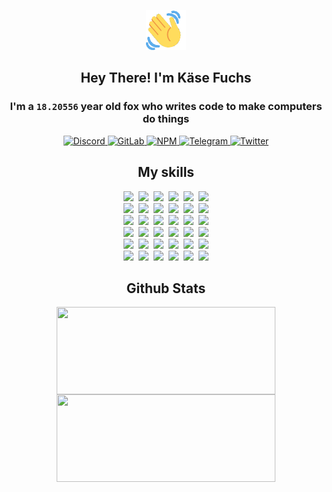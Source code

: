 <div><p align=center><img src=./resources/images/wave.gif width=64px height=64px></p><h2 align=center>Hey There! I'm Käse Fuchs</h2><h3 align=center>I'm a <code>18.20556</code> year old fox who writes code to make computers do things</h3><p align=center><a href=https://discord.com/users/507526681125322772><img alt=Discord src="https://img.shields.io/badge/Discord-5865F2?logo=discord&logoColor=white&style=flat-square#e46eb4d9f84901152851a536c00f671f"> </a><a href=https://gitlab.com/kasefuchs><img alt=GitLab src="https://img.shields.io/badge/GitLab-330F63?logo=gitlab&logoColor=white&style=flat-square#e46eb4d9f84901152851a536c00f671f"> </a><a href=https://npmjs.com/~kasefuchs><img alt=NPM src="https://img.shields.io/badge/NPM-CB3837?logo=npm&logoColor=white&style=flat-square#e46eb4d9f84901152851a536c00f671f"> </a><a href=https://t.me/kasefuchs><img alt=Telegram src="https://img.shields.io/badge/Telegram-2CA5E0?logo=telegram&logoColor=white&style=flat-square#e46eb4d9f84901152851a536c00f671f"> </a><a href=https://twitter.com/kasefuchs><img alt=Twitter src="https://img.shields.io/badge/Twitter-1DA1F2?logo=twitter&logoColor=white&style=flat-square#e46eb4d9f84901152851a536c00f671f"></a></p><h2 align=center>My skills</h2><p align=center><a href=https://aws.amazon.com/ ><picture><source srcset="https://skillicons.dev/icons?i=aws&theme=dark#e46eb4d9f84901152851a536c00f671f" media="(prefers-color-scheme: dark)"><source srcset="https://skillicons.dev/icons?i=aws&theme=light#e46eb4d9f84901152851a536c00f671f" media="(prefers-color-scheme: light), (prefers-color-scheme: no-preference)"><img src="https://skillicons.dev/icons?i=aws&theme=light#e46eb4d9f84901152851a536c00f671f"></picture></a>&nbsp;&nbsp;<a href=https://en.wikipedia.org/wiki/Bash_(Unix_shell)><picture><source srcset="https://skillicons.dev/icons?i=bash&theme=dark#e46eb4d9f84901152851a536c00f671f" media="(prefers-color-scheme: dark)"><source srcset="https://skillicons.dev/icons?i=bash&theme=light#e46eb4d9f84901152851a536c00f671f" media="(prefers-color-scheme: light), (prefers-color-scheme: no-preference)"><img src="https://skillicons.dev/icons?i=bash&theme=light#e46eb4d9f84901152851a536c00f671f"></picture></a>&nbsp;&nbsp;<a href=https://discord.com/developers/docs><picture><source srcset="https://skillicons.dev/icons?i=bots&theme=dark#e46eb4d9f84901152851a536c00f671f" media="(prefers-color-scheme: dark)"><source srcset="https://skillicons.dev/icons?i=bots&theme=light#e46eb4d9f84901152851a536c00f671f" media="(prefers-color-scheme: light), (prefers-color-scheme: no-preference)"><img src="https://skillicons.dev/icons?i=bots&theme=light#e46eb4d9f84901152851a536c00f671f"></picture></a>&nbsp;&nbsp;<a href=https://www.cloudflare.com/ ><picture><source srcset="https://skillicons.dev/icons?i=cloudflare&theme=dark#e46eb4d9f84901152851a536c00f671f" media="(prefers-color-scheme: dark)"><source srcset="https://skillicons.dev/icons?i=cloudflare&theme=light#e46eb4d9f84901152851a536c00f671f" media="(prefers-color-scheme: light), (prefers-color-scheme: no-preference)"><img src="https://skillicons.dev/icons?i=cloudflare&theme=light#e46eb4d9f84901152851a536c00f671f"></picture></a>&nbsp;&nbsp;<a href=https://en.wikipedia.org/wiki/CSS><picture><source srcset="https://skillicons.dev/icons?i=css&theme=dark#e46eb4d9f84901152851a536c00f671f" media="(prefers-color-scheme: dark)"><source srcset="https://skillicons.dev/icons?i=css&theme=light#e46eb4d9f84901152851a536c00f671f" media="(prefers-color-scheme: light), (prefers-color-scheme: no-preference)"><img src="https://skillicons.dev/icons?i=css&theme=light#e46eb4d9f84901152851a536c00f671f"></picture></a>&nbsp;&nbsp;<a href=https://www.docker.com/ ><picture><source srcset="https://skillicons.dev/icons?i=docker&theme=dark#e46eb4d9f84901152851a536c00f671f" media="(prefers-color-scheme: dark)"><source srcset="https://skillicons.dev/icons?i=docker&theme=light#e46eb4d9f84901152851a536c00f671f" media="(prefers-color-scheme: light), (prefers-color-scheme: no-preference)"><img src="https://skillicons.dev/icons?i=docker&theme=light#e46eb4d9f84901152851a536c00f671f"></picture></a><br><a href=https://www.electronjs.org/ ><picture><source srcset="https://skillicons.dev/icons?i=electron&theme=dark#e46eb4d9f84901152851a536c00f671f" media="(prefers-color-scheme: dark)"><source srcset="https://skillicons.dev/icons?i=electron&theme=light#e46eb4d9f84901152851a536c00f671f" media="(prefers-color-scheme: light), (prefers-color-scheme: no-preference)"><img src="https://skillicons.dev/icons?i=electron&theme=light#e46eb4d9f84901152851a536c00f671f"></picture></a>&nbsp;&nbsp;<a href=https://expressjs.com/ ><picture><source srcset="https://skillicons.dev/icons?i=express&theme=dark#e46eb4d9f84901152851a536c00f671f" media="(prefers-color-scheme: dark)"><source srcset="https://skillicons.dev/icons?i=express&theme=light#e46eb4d9f84901152851a536c00f671f" media="(prefers-color-scheme: light), (prefers-color-scheme: no-preference)"><img src="https://skillicons.dev/icons?i=express&theme=light#e46eb4d9f84901152851a536c00f671f"></picture></a>&nbsp;&nbsp;<a href=https://www.figma.com/ ><picture><source srcset="https://skillicons.dev/icons?i=figma&theme=dark#e46eb4d9f84901152851a536c00f671f" media="(prefers-color-scheme: dark)"><source srcset="https://skillicons.dev/icons?i=figma&theme=light#e46eb4d9f84901152851a536c00f671f" media="(prefers-color-scheme: light), (prefers-color-scheme: no-preference)"><img src="https://skillicons.dev/icons?i=figma&theme=light#e46eb4d9f84901152851a536c00f671f"></picture></a>&nbsp;&nbsp;<a href=https://firebase.google.com/ ><picture><source srcset="https://skillicons.dev/icons?i=firebase&theme=dark#e46eb4d9f84901152851a536c00f671f" media="(prefers-color-scheme: dark)"><source srcset="https://skillicons.dev/icons?i=firebase&theme=light#e46eb4d9f84901152851a536c00f671f" media="(prefers-color-scheme: light), (prefers-color-scheme: no-preference)"><img src="https://skillicons.dev/icons?i=firebase&theme=light#e46eb4d9f84901152851a536c00f671f"></picture></a>&nbsp;&nbsp;<a href=https://flask.palletsprojects.com/ ><picture><source srcset="https://skillicons.dev/icons?i=flask&theme=dark#e46eb4d9f84901152851a536c00f671f" media="(prefers-color-scheme: dark)"><source srcset="https://skillicons.dev/icons?i=flask&theme=light#e46eb4d9f84901152851a536c00f671f" media="(prefers-color-scheme: light), (prefers-color-scheme: no-preference)"><img src="https://skillicons.dev/icons?i=flask&theme=light#e46eb4d9f84901152851a536c00f671f"></picture></a>&nbsp;&nbsp;<a href=https://cloud.google.com/ ><picture><source srcset="https://skillicons.dev/icons?i=gcp&theme=dark#e46eb4d9f84901152851a536c00f671f" media="(prefers-color-scheme: dark)"><source srcset="https://skillicons.dev/icons?i=gcp&theme=light#e46eb4d9f84901152851a536c00f671f" media="(prefers-color-scheme: light), (prefers-color-scheme: no-preference)"><img src="https://skillicons.dev/icons?i=gcp&theme=light#e46eb4d9f84901152851a536c00f671f"></picture></a><br><a href=https://git-scm.com/ ><picture><source srcset="https://skillicons.dev/icons?i=git&theme=dark#e46eb4d9f84901152851a536c00f671f" media="(prefers-color-scheme: dark)"><source srcset="https://skillicons.dev/icons?i=git&theme=light#e46eb4d9f84901152851a536c00f671f" media="(prefers-color-scheme: light), (prefers-color-scheme: no-preference)"><img src="https://skillicons.dev/icons?i=git&theme=light#e46eb4d9f84901152851a536c00f671f"></picture></a>&nbsp;&nbsp;<a href=https://github.com/ ><picture><source srcset="https://skillicons.dev/icons?i=github&theme=dark#e46eb4d9f84901152851a536c00f671f" media="(prefers-color-scheme: dark)"><source srcset="https://skillicons.dev/icons?i=github&theme=light#e46eb4d9f84901152851a536c00f671f" media="(prefers-color-scheme: light), (prefers-color-scheme: no-preference)"><img src="https://skillicons.dev/icons?i=github&theme=light#e46eb4d9f84901152851a536c00f671f"></picture></a>&nbsp;&nbsp;<a href=https://gitlab.com/ ><picture><source srcset="https://skillicons.dev/icons?i=gitlab&theme=dark#e46eb4d9f84901152851a536c00f671f" media="(prefers-color-scheme: dark)"><source srcset="https://skillicons.dev/icons?i=gitlab&theme=light#e46eb4d9f84901152851a536c00f671f" media="(prefers-color-scheme: light), (prefers-color-scheme: no-preference)"><img src="https://skillicons.dev/icons?i=gitlab&theme=light#e46eb4d9f84901152851a536c00f671f"></picture></a>&nbsp;&nbsp;<a href=https://www.heroku.com/ ><picture><source srcset="https://skillicons.dev/icons?i=heroku&theme=dark#e46eb4d9f84901152851a536c00f671f" media="(prefers-color-scheme: dark)"><source srcset="https://skillicons.dev/icons?i=heroku&theme=light#e46eb4d9f84901152851a536c00f671f" media="(prefers-color-scheme: light), (prefers-color-scheme: no-preference)"><img src="https://skillicons.dev/icons?i=heroku&theme=light#e46eb4d9f84901152851a536c00f671f"></picture></a>&nbsp;&nbsp;<a href=https://en.wikipedia.org/wiki/HTML><picture><source srcset="https://skillicons.dev/icons?i=html&theme=dark#e46eb4d9f84901152851a536c00f671f" media="(prefers-color-scheme: dark)"><source srcset="https://skillicons.dev/icons?i=html&theme=light#e46eb4d9f84901152851a536c00f671f" media="(prefers-color-scheme: light), (prefers-color-scheme: no-preference)"><img src="https://skillicons.dev/icons?i=html&theme=light#e46eb4d9f84901152851a536c00f671f"></picture></a>&nbsp;&nbsp;<a href=https://en.wikipedia.org/wiki/JavaScript><picture><source srcset="https://skillicons.dev/icons?i=js&theme=dark#e46eb4d9f84901152851a536c00f671f" media="(prefers-color-scheme: dark)"><source srcset="https://skillicons.dev/icons?i=js&theme=light#e46eb4d9f84901152851a536c00f671f" media="(prefers-color-scheme: light), (prefers-color-scheme: no-preference)"><img src="https://skillicons.dev/icons?i=js&theme=light#e46eb4d9f84901152851a536c00f671f"></picture></a><br><a href=https://en.wikipedia.org/wiki/Linux><picture><source srcset="https://skillicons.dev/icons?i=linux&theme=dark#e46eb4d9f84901152851a536c00f671f" media="(prefers-color-scheme: dark)"><source srcset="https://skillicons.dev/icons?i=linux&theme=light#e46eb4d9f84901152851a536c00f671f" media="(prefers-color-scheme: light), (prefers-color-scheme: no-preference)"><img src="https://skillicons.dev/icons?i=linux&theme=light#e46eb4d9f84901152851a536c00f671f"></picture></a>&nbsp;&nbsp;<a href=https://mui.com/ ><picture><source srcset="https://skillicons.dev/icons?i=materialui&theme=dark#e46eb4d9f84901152851a536c00f671f" media="(prefers-color-scheme: dark)"><source srcset="https://skillicons.dev/icons?i=materialui&theme=light#e46eb4d9f84901152851a536c00f671f" media="(prefers-color-scheme: light), (prefers-color-scheme: no-preference)"><img src="https://skillicons.dev/icons?i=materialui&theme=light#e46eb4d9f84901152851a536c00f671f"></picture></a>&nbsp;&nbsp;<a href=https://en.wikipedia.org/wiki/Markdown><picture><source srcset="https://skillicons.dev/icons?i=md&theme=dark#e46eb4d9f84901152851a536c00f671f" media="(prefers-color-scheme: dark)"><source srcset="https://skillicons.dev/icons?i=md&theme=light#e46eb4d9f84901152851a536c00f671f" media="(prefers-color-scheme: light), (prefers-color-scheme: no-preference)"><img src="https://skillicons.dev/icons?i=md&theme=light#e46eb4d9f84901152851a536c00f671f"></picture></a>&nbsp;&nbsp;<a href=https://www.mongodb.com/ ><picture><source srcset="https://skillicons.dev/icons?i=mongodb&theme=dark#e46eb4d9f84901152851a536c00f671f" media="(prefers-color-scheme: dark)"><source srcset="https://skillicons.dev/icons?i=mongodb&theme=light#e46eb4d9f84901152851a536c00f671f" media="(prefers-color-scheme: light), (prefers-color-scheme: no-preference)"><img src="https://skillicons.dev/icons?i=mongodb&theme=light#e46eb4d9f84901152851a536c00f671f"></picture></a>&nbsp;&nbsp;<a href=https://www.mysql.com/ ><picture><source srcset="https://skillicons.dev/icons?i=mysql&theme=dark#e46eb4d9f84901152851a536c00f671f" media="(prefers-color-scheme: dark)"><source srcset="https://skillicons.dev/icons?i=mysql&theme=light#e46eb4d9f84901152851a536c00f671f" media="(prefers-color-scheme: light), (prefers-color-scheme: no-preference)"><img src="https://skillicons.dev/icons?i=mysql&theme=light#e46eb4d9f84901152851a536c00f671f"></picture></a>&nbsp;&nbsp;<a href=https://nextjs.org/ ><picture><source srcset="https://skillicons.dev/icons?i=nextjs&theme=dark#e46eb4d9f84901152851a536c00f671f" media="(prefers-color-scheme: dark)"><source srcset="https://skillicons.dev/icons?i=nextjs&theme=light#e46eb4d9f84901152851a536c00f671f" media="(prefers-color-scheme: light), (prefers-color-scheme: no-preference)"><img src="https://skillicons.dev/icons?i=nextjs&theme=light#e46eb4d9f84901152851a536c00f671f"></picture></a><br><a href=https://nodejs.org/en/ ><picture><source srcset="https://skillicons.dev/icons?i=nodejs&theme=dark#e46eb4d9f84901152851a536c00f671f" media="(prefers-color-scheme: dark)"><source srcset="https://skillicons.dev/icons?i=nodejs&theme=light#e46eb4d9f84901152851a536c00f671f" media="(prefers-color-scheme: light), (prefers-color-scheme: no-preference)"><img src="https://skillicons.dev/icons?i=nodejs&theme=light#e46eb4d9f84901152851a536c00f671f"></picture></a>&nbsp;&nbsp;<a href=https://www.postgresql.org/ ><picture><source srcset="https://skillicons.dev/icons?i=postgres&theme=dark#e46eb4d9f84901152851a536c00f671f" media="(prefers-color-scheme: dark)"><source srcset="https://skillicons.dev/icons?i=postgres&theme=light#e46eb4d9f84901152851a536c00f671f" media="(prefers-color-scheme: light), (prefers-color-scheme: no-preference)"><img src="https://skillicons.dev/icons?i=postgres&theme=light#e46eb4d9f84901152851a536c00f671f"></picture></a>&nbsp;&nbsp;<a href=https://learn.microsoft.com/en-us/powershell/ ><picture><source srcset="https://skillicons.dev/icons?i=powershell&theme=dark#e46eb4d9f84901152851a536c00f671f" media="(prefers-color-scheme: dark)"><source srcset="https://skillicons.dev/icons?i=powershell&theme=light#e46eb4d9f84901152851a536c00f671f" media="(prefers-color-scheme: light), (prefers-color-scheme: no-preference)"><img src="https://skillicons.dev/icons?i=powershell&theme=light#e46eb4d9f84901152851a536c00f671f"></picture></a>&nbsp;&nbsp;<a href=https://www.python.org/ ><picture><source srcset="https://skillicons.dev/icons?i=py&theme=dark#e46eb4d9f84901152851a536c00f671f" media="(prefers-color-scheme: dark)"><source srcset="https://skillicons.dev/icons?i=py&theme=light#e46eb4d9f84901152851a536c00f671f" media="(prefers-color-scheme: light), (prefers-color-scheme: no-preference)"><img src="https://skillicons.dev/icons?i=py&theme=light#e46eb4d9f84901152851a536c00f671f"></picture></a>&nbsp;&nbsp;<a href=https://www.raspberrypi.org/ ><picture><source srcset="https://skillicons.dev/icons?i=raspberrypi&theme=dark#e46eb4d9f84901152851a536c00f671f" media="(prefers-color-scheme: dark)"><source srcset="https://skillicons.dev/icons?i=raspberrypi&theme=light#e46eb4d9f84901152851a536c00f671f" media="(prefers-color-scheme: light), (prefers-color-scheme: no-preference)"><img src="https://skillicons.dev/icons?i=raspberrypi&theme=light#e46eb4d9f84901152851a536c00f671f"></picture></a>&nbsp;&nbsp;<a href=https://reactjs.org/ ><picture><source srcset="https://skillicons.dev/icons?i=react&theme=dark#e46eb4d9f84901152851a536c00f671f" media="(prefers-color-scheme: dark)"><source srcset="https://skillicons.dev/icons?i=react&theme=light#e46eb4d9f84901152851a536c00f671f" media="(prefers-color-scheme: light), (prefers-color-scheme: no-preference)"><img src="https://skillicons.dev/icons?i=react&theme=light#e46eb4d9f84901152851a536c00f671f"></picture></a><br><a href=https://redux.js.org/ ><picture><source srcset="https://skillicons.dev/icons?i=redux&theme=dark#e46eb4d9f84901152851a536c00f671f" media="(prefers-color-scheme: dark)"><source srcset="https://skillicons.dev/icons?i=redux&theme=light#e46eb4d9f84901152851a536c00f671f" media="(prefers-color-scheme: light), (prefers-color-scheme: no-preference)"><img src="https://skillicons.dev/icons?i=redux&theme=light#e46eb4d9f84901152851a536c00f671f"></picture></a>&nbsp;&nbsp;<a href=https://en.wikipedia.org/wiki/Regular_expression><picture><source srcset="https://skillicons.dev/icons?i=regex&theme=dark#e46eb4d9f84901152851a536c00f671f" media="(prefers-color-scheme: dark)"><source srcset="https://skillicons.dev/icons?i=regex&theme=light#e46eb4d9f84901152851a536c00f671f" media="(prefers-color-scheme: light), (prefers-color-scheme: no-preference)"><img src="https://skillicons.dev/icons?i=regex&theme=light#e46eb4d9f84901152851a536c00f671f"></picture></a>&nbsp;&nbsp;<a href=https://en.wikipedia.org/wiki/Sass_(stylesheet_language)><picture><source srcset="https://skillicons.dev/icons?i=sass&theme=dark#e46eb4d9f84901152851a536c00f671f" media="(prefers-color-scheme: dark)"><source srcset="https://skillicons.dev/icons?i=sass&theme=light#e46eb4d9f84901152851a536c00f671f" media="(prefers-color-scheme: light), (prefers-color-scheme: no-preference)"><img src="https://skillicons.dev/icons?i=sass&theme=light#e46eb4d9f84901152851a536c00f671f"></picture></a>&nbsp;&nbsp;<a href=https://www.typescriptlang.org/ ><picture><source srcset="https://skillicons.dev/icons?i=ts&theme=dark#e46eb4d9f84901152851a536c00f671f" media="(prefers-color-scheme: dark)"><source srcset="https://skillicons.dev/icons?i=ts&theme=light#e46eb4d9f84901152851a536c00f671f" media="(prefers-color-scheme: light), (prefers-color-scheme: no-preference)"><img src="https://skillicons.dev/icons?i=ts&theme=light#e46eb4d9f84901152851a536c00f671f"></picture></a>&nbsp;&nbsp;<a href=https://unity.com/ ><picture><source srcset="https://skillicons.dev/icons?i=unity&theme=dark#e46eb4d9f84901152851a536c00f671f" media="(prefers-color-scheme: dark)"><source srcset="https://skillicons.dev/icons?i=unity&theme=light#e46eb4d9f84901152851a536c00f671f" media="(prefers-color-scheme: light), (prefers-color-scheme: no-preference)"><img src="https://skillicons.dev/icons?i=unity&theme=light#e46eb4d9f84901152851a536c00f671f"></picture></a>&nbsp;&nbsp;<a href=https://workers.cloudflare.com/ ><picture><source srcset="https://skillicons.dev/icons?i=workers&theme=dark#e46eb4d9f84901152851a536c00f671f" media="(prefers-color-scheme: dark)"><source srcset="https://skillicons.dev/icons?i=workers&theme=light#e46eb4d9f84901152851a536c00f671f" media="(prefers-color-scheme: light), (prefers-color-scheme: no-preference)"><img src="https://skillicons.dev/icons?i=workers&theme=light#e46eb4d9f84901152851a536c00f671f"></picture></a><br></p><h2 align=center>Github Stats</h2><p align=center><picture><source srcset="https://github-readme-stats-kasefuchs.vercel.app/api/?count_private=true&hide_border=true&hide_rank=true&line_height=20&hide_title=true&username=Kasefuchs&theme=dark#e46eb4d9f84901152851a536c00f671f" media="(prefers-color-scheme: dark)"><source srcset="https://github-readme-stats-kasefuchs.vercel.app/api/?count_private=true&hide_border=true&hide_rank=true&line_height=20&hide_title=true&username=Kasefuchs&theme=light#e46eb4d9f84901152851a536c00f671f" media="(prefers-color-scheme: light), (prefers-color-scheme: no-preference)"><img align=middle width=350 height=140 src="https://github-readme-stats-kasefuchs.vercel.app/api/?count_private=true&hide_border=true&hide_rank=true&line_height=20&hide_title=true&username=Kasefuchs&theme=light#e46eb4d9f84901152851a536c00f671f"></picture><picture><source srcset="https://github-readme-stats-kasefuchs.vercel.app/api/top-langs/?count_private=true&hide_border=true&layout=compact&username=Kasefuchs&theme=dark#e46eb4d9f84901152851a536c00f671f" media="(prefers-color-scheme: dark)"><source srcset="https://github-readme-stats-kasefuchs.vercel.app/api/top-langs/?count_private=true&hide_border=true&layout=compact&username=Kasefuchs&theme=light#e46eb4d9f84901152851a536c00f671f" media="(prefers-color-scheme: light), (prefers-color-scheme: no-preference)"><img align=middle width=350 height=140 src="https://github-readme-stats-kasefuchs.vercel.app/api/top-langs/?count_private=true&hide_border=true&layout=compact&username=Kasefuchs&theme=light#e46eb4d9f84901152851a536c00f671f"></picture></p><img src="https://hit.yhype.me/github/profile?user_id=64592097#e46eb4d9f84901152851a536c00f671f" alt=""></div>